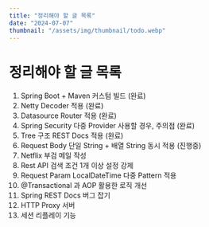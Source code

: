 ```yaml
---
title: "정리해야 할 글 목록"
date: "2024-07-07"
thumbnail: "/assets/img/thumbnail/todo.webp"
---
```


# 정리해야 할 글 목록

1. Spring Boot + Maven 커스텀 빌드 (완료)
2. Netty Decoder 적용 (완료)
3. Datasource Router 적용 (완료)
4. Spring Security 다중 Provider 사용할 경우, 주의점 (완료)
5. Tree 구조 REST Docs 적용 (완료)
6. Request Body 단일 String + 배열 String 동시 적용 (진행중)
7. Netflix 부검 메일 작성
8. Rest API 검색 조건 1개 이상 설정 강제
9. Request Param LocalDateTime 다중 Pattern 적용
10. @Transactional 과 AOP 활용한 로직 개선
11. Spring REST Docs 버그 잡기
12. HTTP Proxy 서버
13. 세션 리플레이 기능